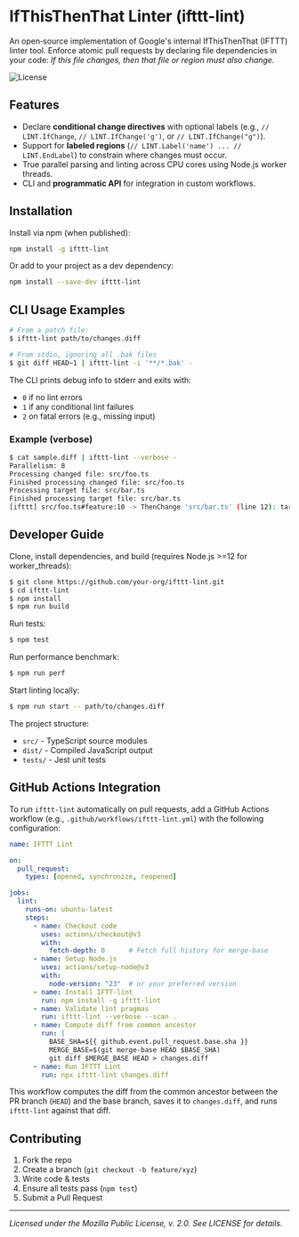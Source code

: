 # IfThisThenThat Linter (ifttt-lint)

An open‑source implementation of Google's internal IfThisThenThat (IFTTT) linter tool. Enforce
atomic pull requests by declaring file dependencies in your code: _If this file changes, then that
file or region must also change._


![License](https://img.shields.io/badge/license-MPL%202.0-blue.svg)

## Features
- Declare **conditional change directives** with optional labels (e.g., `// LINT.IfChange`, `//
  LINT.IfChange('g')`, or `// LINT.IfChange("g")`).
- Support for **labeled regions** (`// LINT.Label('name') ... // LINT.EndLabel`) to constrain where
  changes must occur.
- True parallel parsing and linting across CPU cores using Node.js worker threads.
- CLI and **programmatic API** for integration in custom workflows.

## Installation
Install via npm (when published):
```bash
npm install -g ifttt-lint
```
Or add to your project as a dev dependency:
```bash
npm install --save-dev ifttt-lint
```

## CLI Usage Examples

```bash
# From a patch file:
$ ifttt-lint path/to/changes.diff

# From stdin, ignoring all .bak files
$ git diff HEAD~1 | ifttt-lint -i '**/*.bak' -
```
The CLI prints debug info to stderr and exits with:
- `0` if no lint errors
- `1` if any conditional lint failures
- `2` on fatal errors (e.g., missing input)

### Example (verbose)
```bash
$ cat sample.diff | ifttt-lint --verbose -
Parallelism: 8
Processing changed file: src/foo.ts
Finished processing changed file: src/foo.ts
Processing target file: src/bar.ts
Finished processing target file: src/bar.ts
[ifttt] src/foo.ts#feature:10 -> ThenChange 'src/bar.ts' (line 12): target file 'src/bar.ts' not changed.
```

## Developer Guide
Clone, install dependencies, and build (requires Node.js >=12 for worker_threads):
```bash
$ git clone https://github.com/your-org/ifttt-lint.git
$ cd ifttt-lint
$ npm install
$ npm run build
```
Run tests:
```bash
$ npm test
```
Run performance benchmark:
```bash
$ npm run perf
```
Start linting locally:
```bash
$ npm run start -- path/to/changes.diff
```

The project structure:
- `src/` - TypeScript source modules
- `dist/` - Compiled JavaScript output
- `tests/` - Jest unit tests

## GitHub Actions Integration

To run `ifttt-lint` automatically on pull requests, add a GitHub Actions workflow (e.g., `.github/workflows/ifttt-lint.yml`) with the following configuration:

```yaml
name: IFTTT Lint

on:
  pull_request:
    types: [opened, synchronize, reopened]

jobs:
  lint:
    runs-on: ubuntu-latest
    steps:
      - name: Checkout code
        uses: actions/checkout@v3
        with:
          fetch-depth: 0      # Fetch full history for merge-base
      - name: Setup Node.js
        uses: actions/setup-node@v3
        with:
          node-version: "23"  # or your preferred version
      - name: Install IFTT-lint
        run: npm install -g ifttt-lint
      - name: Validate lint pragmas
        run: ifttt-lint --verbose --scan .
      - name: Compute diff from common ancestor
        run: |
          BASE_SHA=${{ github.event.pull_request.base.sha }}
          MERGE_BASE=$(git merge-base HEAD $BASE_SHA)
          git diff $MERGE_BASE HEAD > changes.diff
      - name: Run IFTTT Lint
        run: npx ifttt-lint changes.diff
```

This workflow computes the diff from the common ancestor between the PR branch (`HEAD`) and the base branch, saves it to `changes.diff`, and runs `ifttt-lint` against that diff.

## Contributing
1. Fork the repo
2. Create a branch (`git checkout -b feature/xyz`)
3. Write code & tests
4. Ensure all tests pass (`npm test`)
5. Submit a Pull Request

---
_Licensed under the Mozilla Public License, v. 2.0. See LICENSE for details._
